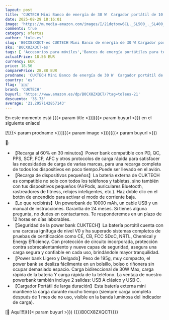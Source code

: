 ```yaml
---
layout: post
title: 'CUKTECH Mini Banco de energía de 30 W  Cargador portátil de 10 000 mAh con PPS PD3.0  Paquete de batería de Puertos de Carga Dual  Compatible con iPhone 15/14 Series  iPad Air/Pro  Samsung S24'
date: 2025-08-29 18:16:01
image: 'https://m.media-amazon.com/images/I/21dqtoxw6CL._SL500_._SL400_.jpg'
comments: true
category: ofertas
author: 'tole.es'
slug: 'B0CX8ZXQCT-es CUKTECH Mini Banco de energía de 30 W Cargador portátil de...'
sku: 'B0CX8ZXQCT-es'
tags: [ 'Accesorios para móviles','Bancos de energía portátiles para teléfonos móviles','Cargadores para móviles','Comunicación móvil y accesorios','Electrónica','cuktech','ipad','iphone','🇪🇸', ]
actualPrice: 18.56 EUR
currency: EUR
price: 18.56
comparePrice: 28.88 EUR
prodname: 'CUKTECH Mini Banco de energía de 30 W  Cargador portátil de 10 000 mAh con PPS PD3.0  Paquete de batería de Puertos de Carga Dual  Compatible con iPhone 15/14 Series  iPad Air/Pro  Samsung S24'
country: 'es'
flag: '🇪🇸'
brand: 'CUKTECH'
buyurl: 'https://www.amazon.es/dp/B0CX8ZXQCT/?tag=tolees-21'
descuento: '35.73'
average: '21.2957142857143'
---
```


En este momento está [{{< param title >}}]({{< param buyurl >}}) en el siguiente enlace!

[![{{< param prodname >}}]({{< param image >}})]({{< param buyurl >}})

🔎:

- 【Recarga al 60% en 30 minutos】Power bank compatible con PD, QC, PPS, SCP, FCP, AFC y otros protocolos de carga rápida para satisfacer las necesidades de carga de varias marcas, para una recarga completa de todos los dispositivos en poco tiempo.Puede ser llevado en el avión.
- 【Recarga de dispositivos pequeños】La batería externa de CUKTECH es compatible no solo con todos los teléfonos y tabletas, sino también con tus dispositivos pequeños (AirPods, auriculares Bluetooth, rastreadores de fitness, relojes inteligentes, etc.). Haz doble clic en el botón de encendido para activar el modo de corriente baja.
- 【Lo que recibirás】Un powerbank de 10000 mAh, un cable USB y un manual de instrucciones. Garantía de 24 meses. Si tienes alguna pregunta, no dudes en contactarnos. Te responderemos en un plazo de 12 horas en días laborables.
- 【Seguridad de la power bank CUKTECH】La batería portátil cuenta con una carcasa ignífuga de nivel V0 y ha superado sistemas completos de pruebas de certificación como CE, CB, FCC SDoC, NRTL, Chemical y Energy Efficiency. Con protección de circuito incorporada, protección contra sobrecalentamiento y nueve capas de seguridad, asegura una carga segura y confiable en cada uso, brindándole mayor tranquilidad.
- 【Power bank Ligero y Delgado】Peso de 195g, muy compacto, el power bank se desliza fácilmente en un bolsillo, bolso o riñonera sin ocupar demasiado espacio. Carga bidireccional de 30W Max, carga rápida de la batería Y carga rápida de tu teléfono. La ventaja de nuestro powerbank también incluye 2 salidas: USB A clásico y USB C.
- 【Cargador Portátil de larga duración】Esta batería externa mini mantiene la carga durante mucho tiempo (siempre carga completa después de 1 mes de no uso, visible en la banda luminosa del indicador de carga).

[🛒 Aquí!!!]({{< param buyurl >}})
{{<world>}}B0CX8ZXQCT{{</world>}}
